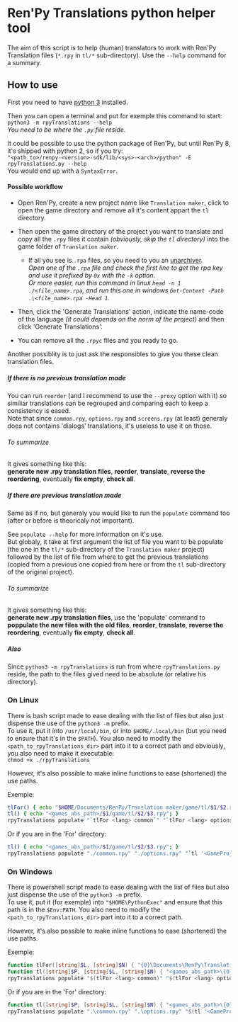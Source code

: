 # Ren'Py Translations python helper tool

The aim of this script is to help (human) translators to work with Ren'Py Translation files (`*.rpy` in `tl∕*` sub-directory).
Use the `--help` command for a summary.

## How to use

First you need to have [python 3](https://www.python.org/) installed.

Then you can open a terminal and put for exemple this command to start:  
`python3 -m rpyTranslations --help`  
_*You need to be where the `.py` file reside.*_

It could be possible to use the python package of Ren'Py, but until Ren'Py 8, it's shipped with python 2, so if you try:  
`"<path_to>/renpy-<version>-sdk/lib/<sys>-<arch>/python" -E rpyTranslations.py --help`  
You would end up with a `SyntaxError`.

#### Possible workflow

* Open Ren'Py, create a new project name like `Translation maker`, click to open the game directory and remove all it's content appart the `tl` directory.
* Then open the game directory of the project you want to translate and copy all the `.rpy` files it contain _*(obviously, skip the `tl` directory)*_ into the game folder of `Translation maker`.
    * If all you see is `.rpa` files, so you need to you an [unarchiver](https://github.com/Lattyware/unrpa).  
      _*Open one of the `.rpa` file and check the first line to get the rpa key and use it prefixed by `0x` with the `-k` option.*_  
      _*Or more easier, run this command in linux `head -n 1 ./<file_name>.rpa`, and run this one in windows `Get-Content -Path .\<file_name>.rpa -Head 1`.*_

* Then, click the 'Generate Translations' action, indicate the name-code of the language _*(it could depends on the norm of the project)*_ and then click 'Generate Translations'.
* You can remove all the `.rpyc` files and you ready to go.

Another possiblity is to just ask the responsibles to give you these clean translation files.

##### If there is no previous translation made

You can run `reorder` (and I recommend to use the `--proxy` option with it) so similiar translations can be regrouped and comparing each to keep a consistency is eased.  
Note that since `common.rpy`, `options.rpy` and `screens.rpy` (at least) generaly does not contains 'dialogs' translations, it's useless to use it on those.

###### To summarize

It gives something like this:  
**generate new .rpy translation files**, **reorder**, **translate**, **reverse the reordering**, eventually **fix empty**, **check all**.

##### If there are previous translation made

Same as if no, but generaly you would like to run the `populate` command too (after or before is theoricaly not important).

See `populate --help` for more information on it's use.  
But globaly, it take at first argument the list of file you want to be populate (the one in the `tl/*` sub-directory of the `Translation maker` project) followed by the list of file from where to get the previous translations (copied from a previous one copied from here or from the `tl` sub-directory of the original project).

###### To summarize

It gives something like this:  
**generate new .rpy translation files**, use the 'populate' command to **poppulate the new files with the old files**, **reorder**, **translate**, **reverse the reordering**, eventually **fix empty**, **check all**.

##### Also

Since `python3 -m rpyTranslations` is run from where `rpyTranslations.py` reside, the path to the files gived need to be absolute (or relative his directory).

### On Linux

There is bash script made to ease dealing with the list of files but also just dispense the use of the `python3 -m` prefix.  
To use it, put it into `/usr/local/bin`, or into `$HOME/.local/bin` (but you need to ensure that it's in the `$PATH`). You also need to modify the `<path_to_rpyTranslations_dir>` part into it to a correct path and obviously, you also need to make it executable:  
`chmod +x ./rpyTranslations`

However, it's also possible to make inline functions to ease (shortened) the use paths.

Exemple:
```sh
tlFor() { echo "$HOME/Documents/RenPy/Translation maker/game/tl/$1/$2.rpy"; }
tl() { echo "<games_abs_path>/$1/game/tl/$2/$3.rpy"; }
rpyTranslations populate "`tlFor <lang> common`" "`tlFor <lang> options`" "`tl '<GameProject>/<version>' <lang> common`" "`tl '<GameProject>/<version>' <lang> options`"
```
Or if you are in the 'For' directory:
```sh
tl() { echo "<games_abs_path>/$1/game/tl/$2/$3.rpy"; }
rpyTranslations populate "./common.rpy" "./options.rpy" "`tl '<GameProject>/<version>' <lang> common`" "`tl '<GameProject>/<version>' <lang> options`"
```

### On Windows

There is powershell script made to ease dealing with the list of files but also just dispense the use of the `python3 -m` prefix.  
To use it, put it (for exemple) into `"$HOME\PythonExec"` and ensure that this path is in the `$Env:PATH`. You also need to modify the `<path_to_rpyTranslations_dir>` part into it to a correct path.

However, it's also possible to make inline functions to ease (shortened) the use paths.

Exemple:
```powershell
function tlFor([string]$L, [string]$N) { "{0}\Documents\RenPy\Translation maker\game\tl\{1}\{2}.rpy" -f $HOME, $L, $N }
function tl([string]$P, [string]$L, [string]$N) { "<games_abs_path>\{0}\game\tl\{1}\{2}.rpy" -f $P, $L, $N }
rpyTranslations populate "$(tlFor <lang> common)" "$(tlFor <lang> options)" "$(tl '<GameProject>\<version>' <lang> common)" "$(tl '<GameProject>\<version>' <lang> options)"
```
Or if you are in the 'For' directory:
```powershell
function tl([string]$P, [string]$L, [string]$N) { "<games_abs_path>\{0}\game\tl\{1}\{2}.rpy" -f $P, $L, $N }
rpyTranslations populate ".\common.rpy" ".\options.rpy" "$(tl '<GameProject>\<version>' <lang> common)" "$(tl '<GameProject>\<version>' <lang> options)"
```
